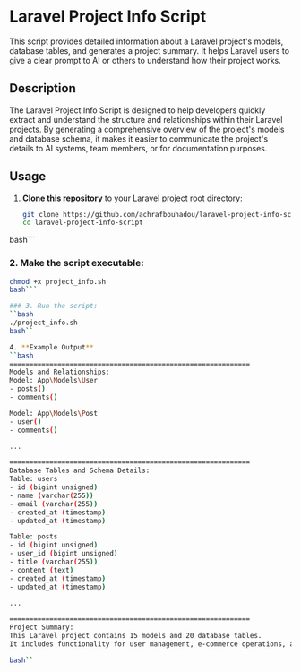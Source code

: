 # Laravel Project Info Script

This script provides detailed information about a Laravel project's models, database tables, and generates a project summary. It helps Laravel users to give a clear prompt to AI or others to understand how their project works.

## Description

The Laravel Project Info Script is designed to help developers quickly extract and understand the structure and relationships within their Laravel projects. By generating a comprehensive overview of the project's models and database schema, it makes it easier to communicate the project's details to AI systems, team members, or for documentation purposes.

## Usage

1. **Clone this repository** to your Laravel project root directory:
   ```bash
   git clone https://github.com/achrafbouhadou/laravel-project-info-script.git
   cd laravel-project-info-script
 bash```
 
 ### 2. Make the script executable:
   ```bash
   chmod +x project_info.sh
   bash```

 ### 3. Run the script:
   ``bash
   ./project_info.sh
 bash``

 4. **Example Output** 
   ``bash
   ============================================================
Models and Relationships:
Model: App\Models\User
 - posts()
 - comments()

Model: App\Models\Post
 - user()
 - comments()

...

============================================================
Database Tables and Schema Details:
Table: users
 - id (bigint unsigned)
 - name (varchar(255))
 - email (varchar(255))
 - created_at (timestamp)
 - updated_at (timestamp)

Table: posts
 - id (bigint unsigned)
 - user_id (bigint unsigned)
 - title (varchar(255))
 - content (text)
 - created_at (timestamp)
 - updated_at (timestamp)

...

============================================================
Project Summary:
This Laravel project contains 15 models and 20 database tables.
It includes functionality for user management, e-commerce operations, and more.

 bash``

 
